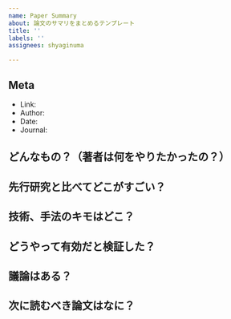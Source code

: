 ```yaml
---
name: Paper Summary
about: 論文のサマリをまとめるテンプレート
title: ''
labels: ''
assignees: shyaginuma

---
```


## Meta
 
* Link: 
* Author: 
* Date: 
* Journal: 

## どんなもの？（著者は何をやりたかったの？）


## 先行研究と比べてどこがすごい？


## 技術、手法のキモはどこ？


## どうやって有効だと検証した？


## 議論はある？


## 次に読むべき論文はなに？
